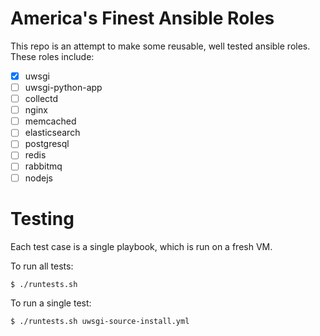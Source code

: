 # America's Finest Ansible Roles

This repo is an attempt to make some reusable, well tested ansible roles. These roles include:

 - [x] uwsgi
 - [ ] uwsgi-python-app
 - [ ] collectd
 - [ ] nginx
 - [ ] memcached
 - [ ] elasticsearch
 - [ ] postgresql
 - [ ] redis
 - [ ] rabbitmq
 - [ ] nodejs

# Testing

Each test case is a single playbook, which is run on a fresh VM.

To run all tests:

    $ ./runtests.sh

To run a single test:

    $ ./runtests.sh uwsgi-source-install.yml